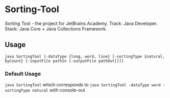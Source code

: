 # Sorting-Tool
Sorting Tool - the project for JetBrains Academy. Track: Java Developer. Stack: Java Core + Java Collections Framework. 

## Usage
`java SortingTool [-dataType {long, word, line} [-sortingType {natural, byCount} [-inputFile pathIn [-outputFile pathOut]]]]`
### Default Usage
`java SortingTool` which corresponds to `java SortingTool -dataType word -sortingType natural` with console-out
